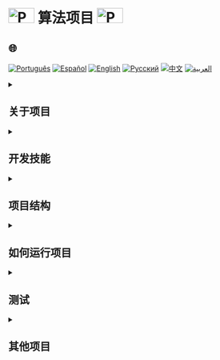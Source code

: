 # <img src="https://cdn-icons-png.flaticon.com/128/1822/1822921.png" alt="Python Logo" width="52" height="30" /> 算法项目 <img src="https://cdn-icons-png.flaticon.com/128/1822/1822921.png" alt="Python Logo" width="52" height="30" />

## 🌐 
[![Português](https://img.shields.io/badge/Português-green)](https://github.com/SamuelRocha91/Algorithms/blob/main/README.md)
[![Español](https://img.shields.io/badge/Español-yellow)](https://github.com/SamuelRocha91/Algorithms/blob/main/README_es.md)
[![English](https://img.shields.io/badge/English-blue)](https://github.com/SamuelRocha91/Algorithms/blob/main/README_en.md)
[![Русский](https://img.shields.io/badge/Русский-lightgrey)](https://github.com/SamuelRocha91/Algorithms/blob/main/README_ru.md)
[![中文](https://img.shields.io/badge/中文-red)](https://github.com/SamuelRocha91/Algorithms/blob/main/README_ch.md)
[![العربية](https://img.shields.io/badge/العربية-orange)](https://github.com/SamuelRocha91/Algorithms/blob/main/README_ar.md)

<details>
<summary> 
  <h2>
    关于项目
  </h2>
</summary>

该项目作为 Trybe 网络开发课程计算机科学模块的一部分而开发。主要目标是实现和优化算法，以解决日常生活中的各种问题。

挑战在 `challenges` 目录中的 Python 文件中提出，每个文件代表一个需要单独解决的问题，也就是说，问题之间没有联系。

</details>

<details>
<summary><h2>开发技能</h2></summary>

在开发此项目的过程中，工作了以下技能：

1. **逻辑思维**：使用逻辑推理来解决问题。
2. **问题理解能力**：理解和清晰描述提出的问题。
3. **遗留代码理解能力**：分析和处理现有代码。
4. **优化能力**：实施高效且高性能的解决方案。

</details>

<details>
<summary><h2>项目结构</h2></summary>

项目的目录和文件结构如下所示：

```
.
├── challenges
│   ├──🔹 challenge_anagrams.py
│   ├──🔸 challenge_encrypt_message.py
│   ├──🔹 challenge_find_the_duplicate.py
│   ├──🔹 challenge_palindromes_iterative.py
│   ├──🔹 challenge_palindromes_recursive.py
│   └──🔹 challenge_study_schedule.py
├── tests
│   ├── encrypt
│   │   ├──🔸 __init__.py
│   │   ├──🔸 conftest.py
│   │   ├──🔸 mocks.py
│   │   └──🔹 test_encrypt.py
│   ├── results
│   │   └──🔸 .gitignore
│   ├──🔸 __init__.py
│   ├──🔸 complexities.py
│   ├──🔸 generators.py
│   ├──🔸 marker.py
│   ├──🔸 test_anagrams.py
│   ├──🔸 test_find_the_duplicate.py
│   ├──🔸 test_palindromes_iterative.py
│   ├──🔸 test_palindromes_recursive.py
│   └──🔸 test_study_schedule.py
├──🔸 dev-requirements.txt
├──🔸 pyproject.toml
├──🔸 README.md
├──🔸 requirements.txt
├──🔸 setup.cfg
├──🔸 setup.py
├──🔸 trybe-filter-repo.sh
└──🔸 trybe.yml
```

图例：
- 🔸 不能修改的文件。
- 🔹 需要修改以实现要求的文件。

</details>

<details>
<summary><h2>如何运行项目</h2></summary>

### 前提条件

在开始之前，必须确保系统中已安装 Python。请按照以下步骤运行项目：

1. 克隆仓库：
   ```bash
   git clone https://github.com/SamuelRocha91/algorithms-project.git
   ```

2. 进入项目目录：
   ```bash
   cd Alghorithms
   ```

3. 安装开发依赖：
   ```bash
   pip install -r dev-requirements.txt
   ```

</details>

<details>
<summary><h2>测试</h2></summary>

要运行测试并检查实现是否正确，请使用以下命令：

```bash
pytest
```

测试位于 `tests` 目录中，涵盖项目中提出的主要挑战。

</details>

<details>
<summary><h2>其他项目</h2></summary>

-  [餐厅订单](https://github.com/SamuelRocha91/restaurantOrders/blob/main/README_ch.md)
-  [脚本](https://github.com/SamuelRocha91/scripts/blob/main/README_ch.md)
-  [Trybe不是谷歌](https://github.com/SamuelRocha91/trybeIsNotGoogle/blob/main/README_ch.md)

</details>
